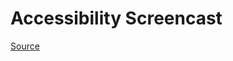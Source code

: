 # Accessibility Screencast

[Source](https://seesparkbox.com/foundry/semantic_tags_aria_attributes_descriptive_links_for_website_accessibility)


